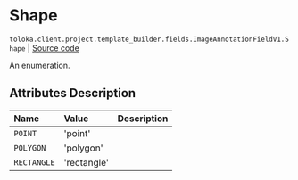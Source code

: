 # Shape
`toloka.client.project.template_builder.fields.ImageAnnotationFieldV1.Shape` | [Source code](https://github.com/Toloka/toloka-kit/blob/v1.1.2/src/client/project/template_builder/fields.py#L290)

An enumeration.

## Attributes Description

| Name | Value | Description |
| :------| :-----------| :----------| 
`POINT`|'point'|
`POLYGON`|'polygon'|
`RECTANGLE`|'rectangle'|
